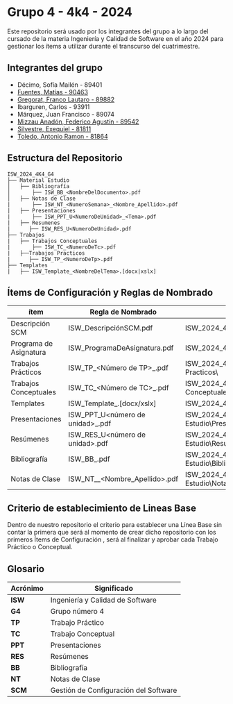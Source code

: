 
# Grupo 4 - 4k4 - 2024

Este repositorio será usado por los integrantes del grupo a lo largo del cursado de la materia Ingeniería y Calidad de Software en el año 2024 para gestionar los ítems a utilizar durante el transcurso del cuatrimestre.




## Integrantes del grupo

- Décimo, Sofía Mailén - 89401
- [Fuentes, Matías - 90463](https://github.com/fuentesMatias)
- [Gregorat, Franco Lautaro - 89882](https://github.com/lautarogregorat) 
- Ibarguren, Carlos - 93911
- Márquez, Juan Francisco - 89074
- [Mizzau Anadón, Federico Agustín - 89542 ](https://github.com/FedericoMizzau) 
- [Silvestre, Exequiel - 81811](https://github.com/Exesilvestre) 
- [Toledo, Antonio Ramon - 81864](https://github.com/toledoantonio)



## Estructura del Repositorio



```
ISW_2024_4K4_G4
├── Material Estudio
│   ├── Bibliografía
│       ├── ISW_BB_<NombreDelDocumento>.pdf
│   ├── Notas de Clase
|       ├── ISW_NT_<NumeroSemana>_<Nombre_Apellido>.pdf
|   ├── Presentaciones
|       ├── ISW_PPT_U<NumeroDeUnidad>_<Tema>.pdf
|   ├── Resumenes
|      ├── ISW_RES_U<NumeroDeUnidad>.pdf
├── Trabajos
|   ├── Trabajos Conceptuales
|       ├── ISW_TC_<NumeroDeTc>.pdf
|   ├──Trabajos Practicos
|      ├── ISW_TP_<NumeroDeTp>.pdf
├── Templates
|   ├── ISW_Template_<NombreDelTema>.[docx|xslx]

```



## Ítems de Configuración y Reglas de Nombrado

| ítem                | Regla de Nombrado                       | Ubicación |
| ------------------- | ---------------------------------------- | ------------- |
| Descripción SCM     | ISW_DescripciónSCM.pdf                  | ISW_2024_4K4_G4\    |
| Programa de Asignatura | ISW_ProgramaDeAsignatura.pdf          | ISW_2024_4K4_G4\Programa\    |
| Trabajos Prácticos | ISW_TP_<Número de TP>_<Titulo>.pdf                | ISW_2024_4K4_G4\Trabajos\Trabajos Practicos\    |
| Trabajos Conceptuales | ISW_TC_<Número de TC>_<Titulo>.pdf              | ISW_2024_4K4_G4\Trabajos\Trabajos Conceptuales\    |
| Templates           | ISW_Template_<Nombre del tema>.[docx/xslx] | ISW_2024_4K4_G4\Templates\    |
| Presentaciones      | ISW_PPT_U<número de unidad>_<Tema>.pdf | ISW_2024_4K4_G4\Material Estudio\Presentaciones\    |
| Resúmenes           | ISW_RES_U<número de unidad>.pdf         | ISW_2024_4K4_G4\Material Estudio\Resumenes\    |
| Bibliografía        | ISW_BB_<Nombre del documento>.pdf       | ISW_2024_4K4_G4\Material Estudio\Bibliografia\    |
| Notas de Clase      | ISW_NT_<Numero Semana>_<Nombre_Apellido>.pdf | ISW_2024_4K4_G4\Material Estudio\Notas de Clase\ |




## Criterio de establecimiento de Lineas Base

Dentro de nuestro repositorio el criterio para establecer una Línea Base sin contar la primera que será al momento de crear dicho repositorio con los primeros Ítems de Configuración , será al finalizar y aprobar cada Trabajo Práctico o Conceptual.



## Glosario

| Acrónimo                | Significado                       
| ------------------- | ---------------------------------------- |
| **ISW** | Ingeniería y Calidad de Software |
| **G4** | Grupo número 4 |
| **TP** | Trabajo Práctico |
| **TC** | Trabajo Conceptual | 
| **PPT** | Presentaciones | 
| **RES** | Resúmenes | 
| **BB** | Bibliografía | 
| **NT** | Notas de Clase | 
| **SCM** | Gestión de Configuración del Software | 
